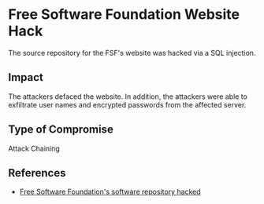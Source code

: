 # Free Software Foundation Website Hack

The source repository for the FSF's website was hacked via a SQL injection.

## Impact

The attackers defaced the website. In addition, the attackers were able to
exfiltrate user names and encrypted passwords from the affected server.

## Type of Compromise

Attack Chaining

## References

- [Free Software Foundation's software repository hacked](https://www.computerworld.com/article/2752415/free-software-foundation-s-software-repository-hacked.html)
